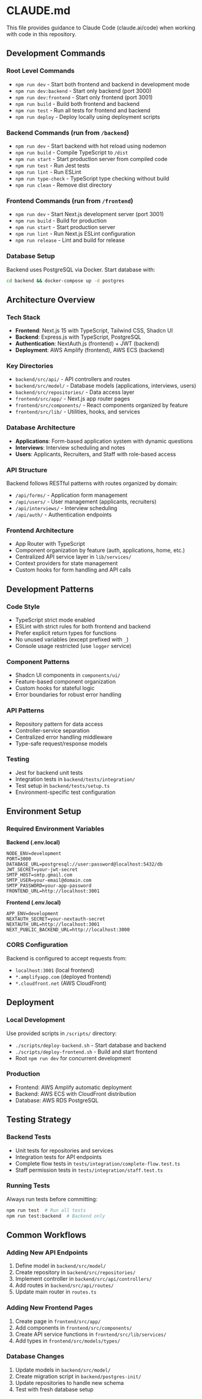 # CLAUDE.md

This file provides guidance to Claude Code (claude.ai/code) when working with code in this repository.

## Development Commands

### Root Level Commands
- `npm run dev` - Start both frontend and backend in development mode
- `npm run dev:backend` - Start only backend (port 3000)
- `npm run dev:frontend` - Start only frontend (port 3001)
- `npm run build` - Build both frontend and backend
- `npm run test` - Run all tests for frontend and backend
- `npm run deploy` - Deploy locally using deployment scripts

### Backend Commands (run from `/backend`)
- `npm run dev` - Start backend with hot reload using nodemon
- `npm run build` - Compile TypeScript to `/dist`
- `npm run start` - Start production server from compiled code
- `npm run test` - Run Jest tests
- `npm run lint` - Run ESLint
- `npm run type-check` - TypeScript type checking without build
- `npm run clean` - Remove dist directory

### Frontend Commands (run from `/frontend`)
- `npm run dev` - Start Next.js development server (port 3001)
- `npm run build` - Build for production
- `npm run start` - Start production server
- `npm run lint` - Run Next.js ESLint configuration
- `npm run release` - Lint and build for release

### Database Setup
Backend uses PostgreSQL via Docker. Start database with:
```bash
cd backend && docker-compose up -d postgres
```

## Architecture Overview

### Tech Stack
- **Frontend**: Next.js 15 with TypeScript, Tailwind CSS, Shadcn UI
- **Backend**: Express.js with TypeScript, PostgreSQL
- **Authentication**: NextAuth.js (frontend) + JWT (backend)
- **Deployment**: AWS Amplify (frontend), AWS ECS (backend)

### Key Directories
- `backend/src/api/` - API controllers and routes
- `backend/src/model/` - Database models (applications, interviews, users)
- `backend/src/repositories/` - Data access layer
- `frontend/src/app/` - Next.js app router pages
- `frontend/src/components/` - React components organized by feature
- `frontend/src/lib/` - Utilities, hooks, and services

### Database Architecture
- **Applications**: Form-based application system with dynamic questions
- **Interviews**: Interview scheduling and notes
- **Users**: Applicants, Recruiters, and Staff with role-based access

### API Structure
Backend follows RESTful patterns with routes organized by domain:
- `/api/forms/` - Application form management
- `/api/users/` - User management (applicants, recruiters)
- `/api/interviews/` - Interview scheduling
- `/api/auth/` - Authentication endpoints

### Frontend Architecture
- App Router with TypeScript
- Component organization by feature (auth, applications, home, etc.)
- Centralized API service layer in `lib/services/`
- Context providers for state management
- Custom hooks for form handling and API calls

## Development Patterns

### Code Style
- TypeScript strict mode enabled
- ESLint with strict rules for both frontend and backend
- Prefer explicit return types for functions
- No unused variables (except prefixed with `_`)
- Console usage restricted (use `logger` service)

### Component Patterns
- Shadcn UI components in `components/ui/`
- Feature-based component organization
- Custom hooks for stateful logic
- Error boundaries for robust error handling

### API Patterns
- Repository pattern for data access
- Controller-service separation
- Centralized error handling middleware
- Type-safe request/response models

### Testing
- Jest for backend unit tests
- Integration tests in `backend/tests/integration/`
- Test setup in `backend/tests/setup.ts`
- Environment-specific test configuration

## Environment Setup

### Required Environment Variables

**Backend (.env.local)**
```
NODE_ENV=development
PORT=3000
DATABASE_URL=postgresql://user:password@localhost:5432/db
JWT_SECRET=your-jwt-secret
SMTP_HOST=smtp.gmail.com
SMTP_USER=your-email@domain.com
SMTP_PASSWORD=your-app-password
FRONTEND_URL=http://localhost:3001
```

**Frontend (.env.local)**
```
APP_ENV=development
NEXTAUTH_SECRET=your-nextauth-secret
NEXTAUTH_URL=http://localhost:3001
NEXT_PUBLIC_BACKEND_URL=http://localhost:3000
```

### CORS Configuration
Backend is configured to accept requests from:
- `localhost:3001` (local frontend)
- `*.amplifyapp.com` (deployed frontend)
- `*.cloudfront.net` (AWS CloudFront)

## Deployment

### Local Development
Use provided scripts in `/scripts/` directory:
- `./scripts/deploy-backend.sh` - Start database and backend
- `./scripts/deploy-frontend.sh` - Build and start frontend
- Root `npm run dev` for concurrent development

### Production
- Frontend: AWS Amplify automatic deployment
- Backend: AWS ECS with CloudFront distribution
- Database: AWS RDS PostgreSQL

## Testing Strategy

### Backend Tests
- Unit tests for repositories and services
- Integration tests for API endpoints
- Complete flow tests in `tests/integration/complete-flow.test.ts`
- Staff permission tests in `tests/integration/staff.test.ts`

### Running Tests
Always run tests before committing:
```bash
npm run test  # Run all tests
npm run test:backend  # Backend only
```

## Common Workflows

### Adding New API Endpoints
1. Define model in `backend/src/model/`
2. Create repository in `backend/src/repositories/`
3. Implement controller in `backend/src/api/controllers/`
4. Add routes in `backend/src/api/routes/`
5. Update main router in `routes.ts`

### Adding New Frontend Pages
1. Create page in `frontend/src/app/`
2. Add components in `frontend/src/components/`
3. Create API service functions in `frontend/src/lib/services/`
4. Add types in `frontend/src/models/types/`

### Database Changes
1. Update models in `backend/src/model/`
2. Create migration script in `backend/postgres-init/`
3. Update repositories to handle new schema
4. Test with fresh database setup